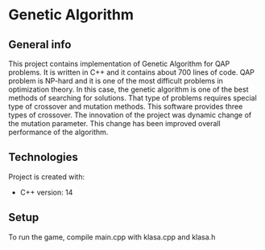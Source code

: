 # Genetic Algorithm

## General info

This project contains implementation of Genetic Algorithm for QAP problems. It is written in C++ and it contains about 700 lines of code. QAP problem is NP-hard and it is one of the most difficult problems in optimization theory. In this case, the genetic algorithm is one of the best methods of searching for solutions. That type of problems requires special type of crossover and mutation methods. This software provides three types of crossover. The innovation of the project was dynamic change of the mutation parameter. This change has been improved overall performance of the algorithm. 


## Technologies

Project is created with:
* C++ version: 14


## Setup
To run the game, compile main.cpp with klasa.cpp and klasa.h




